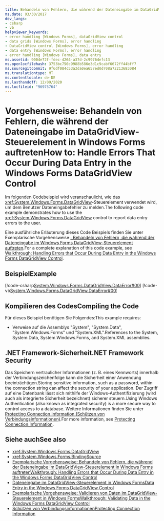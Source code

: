 ```yaml
---
title: Behandeln von Fehlern, die während der Dateneingabe im DataGridView-Steuerelement auftreten
ms.date: 03/30/2017
dev_langs:
- csharp
- vb
helpviewer_keywords:
- error handling [Windows Forms], dataGridView control
- data grids [Windows Forms], error handling
- DataGridView control [Windows Forms], error handling
- data entry [Windows Forms], error handling
- error handling [Windows Forms], data entry
ms.assetid: 9004e72f-fdec-4264-a37d-2c99764efc13
ms.openlocfilehash: 3753bc750c9988b586e3d1c9cabf6672ff44bff7
ms.sourcegitcommit: 9f6df084c53a3da0ea657ed0d708a72213683084
ms.translationtype: MT
ms.contentlocale: de-DE
ms.lasthandoff: 12/09/2020
ms.locfileid: "96975764"
---
```

# <a name="how-to-handle-errors-that-occur-during-data-entry-in-the-windows-forms-datagridview-control"></a><span data-ttu-id="516e7-102">Vorgehensweise: Behandeln von Fehlern, die während der Dateneingabe im DataGridView-Steuerelement in Windows Forms auftreten</span><span class="sxs-lookup"><span data-stu-id="516e7-102">How to: Handle Errors That Occur During Data Entry in the Windows Forms DataGridView Control</span></span>

<span data-ttu-id="516e7-103">Im folgenden Codebeispiel wird veranschaulicht, wie das <xref:System.Windows.Forms.DataGridView>-Steuerelement verwendet wird, um dem Benutzer Dateneingabefehler zu melden.</span><span class="sxs-lookup"><span data-stu-id="516e7-103">The following code example demonstrates how to use the <xref:System.Windows.Forms.DataGridView> control to report data entry errors to the user.</span></span>  
  
 <span data-ttu-id="516e7-104">Eine ausführliche Erläuterung dieses Code Beispiels finden Sie unter Exemplarische Vorgehensweise [: Behandeln von Fehlern, die während der Dateneingabe im Windows Forms DataGridView-Steuerelement auftreten](handling-errors-that-occur-during-data-entry-in-the-datagrid.md).</span><span class="sxs-lookup"><span data-stu-id="516e7-104">For a complete explanation of this code example, see [Walkthrough: Handling Errors that Occur During Data Entry in the Windows Forms DataGridView Control](handling-errors-that-occur-during-data-entry-in-the-datagrid.md).</span></span>  
  
## <a name="example"></a><span data-ttu-id="516e7-105">Beispiel</span><span class="sxs-lookup"><span data-stu-id="516e7-105">Example</span></span>  

 [!code-csharp[System.Windows.Forms.DataGridView.DataError#00](~/samples/snippets/csharp/VS_Snippets_Winforms/System.Windows.Forms.DataGridView.DataError/CS/errorhandling.cs#00)]
 [!code-vb[System.Windows.Forms.DataGridView.DataError#00](~/samples/snippets/visualbasic/VS_Snippets_Winforms/System.Windows.Forms.DataGridView.DataError/VB/errorhandling.vb#00)]  
  
## <a name="compiling-the-code"></a><span data-ttu-id="516e7-106">Kompilieren des Codes</span><span class="sxs-lookup"><span data-stu-id="516e7-106">Compiling the Code</span></span>  

 <span data-ttu-id="516e7-107">Für dieses Beispiel benötigen Sie Folgendes:</span><span class="sxs-lookup"><span data-stu-id="516e7-107">This example requires:</span></span>  
  
- <span data-ttu-id="516e7-108">Verweise auf die Assemblys "System", "System.Data", "System.Windows.Forms" und "System.XML".</span><span class="sxs-lookup"><span data-stu-id="516e7-108">References to the System, System.Data, System.Windows.Forms, and System.XML assemblies.</span></span>  
  
## <a name="net-framework-security"></a><span data-ttu-id="516e7-109">.NET Framework-Sicherheit</span><span class="sxs-lookup"><span data-stu-id="516e7-109">.NET Framework Security</span></span>  

 <span data-ttu-id="516e7-110">Das Speichern vertraulicher Informationen (z. B. eines Kennworts) innerhalb der Verbindungszeichenfolge kann die Sicherheit einer Anwendung beeinträchtigen.</span><span class="sxs-lookup"><span data-stu-id="516e7-110">Storing sensitive information, such as a password, within the connection string can affect the security of your application.</span></span> <span data-ttu-id="516e7-111">Der Zugriff auf eine Datenbank lässt sich mithilfe der Windows-Authentifizierung (wird auch als integrierte Sicherheit bezeichnet) sicherer steuern.</span><span class="sxs-lookup"><span data-stu-id="516e7-111">Using Windows Authentication (also known as integrated security) is a more secure way to control access to a database.</span></span> <span data-ttu-id="516e7-112">Weitere Informationen finden Sie unter [Protecting Connection Information (Schützen von Verbindungsinformationen)](/dotnet/framework/data/adonet/protecting-connection-information).</span><span class="sxs-lookup"><span data-stu-id="516e7-112">For more information, see [Protecting Connection Information](/dotnet/framework/data/adonet/protecting-connection-information).</span></span>  
  
## <a name="see-also"></a><span data-ttu-id="516e7-113">Siehe auch</span><span class="sxs-lookup"><span data-stu-id="516e7-113">See also</span></span>

- <xref:System.Windows.Forms.DataGridView>
- <xref:System.Windows.Forms.BindingSource>
- [<span data-ttu-id="516e7-114">Exemplarische Vorgehensweise: Behandeln von Fehlern, die während der Dateneingabe im DataGridView-Steuerelement in Windows Forms auftreten</span><span class="sxs-lookup"><span data-stu-id="516e7-114">Walkthrough: Handling Errors that Occur During Data Entry in the Windows Forms DataGridView Control</span></span>](handling-errors-that-occur-during-data-entry-in-the-datagrid.md)
- [<span data-ttu-id="516e7-115">Dateneingabe im DataGridView-Steuerelement in Windows Forms</span><span class="sxs-lookup"><span data-stu-id="516e7-115">Data Entry in the Windows Forms DataGridView Control</span></span>](data-entry-in-the-windows-forms-datagridview-control.md)
- [<span data-ttu-id="516e7-116">Exemplarische Vorgehensweise: Validieren von Daten im DataGridView-Steuerelement in Windows Forms</span><span class="sxs-lookup"><span data-stu-id="516e7-116">Walkthrough: Validating Data in the Windows Forms DataGridView Control</span></span>](walkthrough-validating-data-in-the-windows-forms-datagridview-control.md)
- [<span data-ttu-id="516e7-117">Schützen von Verbindungsinformationen</span><span class="sxs-lookup"><span data-stu-id="516e7-117">Protecting Connection Information</span></span>](/dotnet/framework/data/adonet/protecting-connection-information)
